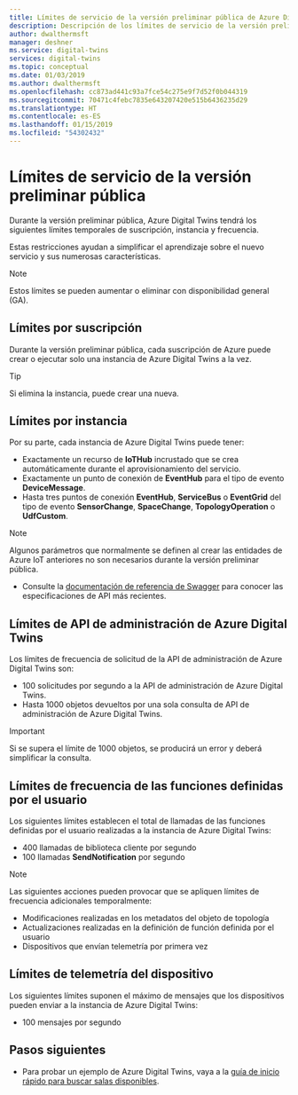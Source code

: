 ```yaml
---
title: Límites de servicio de la versión preliminar pública de Azure Digital Twins | Microsoft Docs
description: Descripción de los límites de servicio de la versión preliminar pública de Azure Digital Twins.
author: dwalthermsft
manager: deshner
ms.service: digital-twins
services: digital-twins
ms.topic: conceptual
ms.date: 01/03/2019
ms.author: dwalthermsft
ms.openlocfilehash: cc873ad441c93a7fce54c275e9f7d52f0b044319
ms.sourcegitcommit: 70471c4febc7835e643207420e515b6436235d29
ms.translationtype: HT
ms.contentlocale: es-ES
ms.lasthandoff: 01/15/2019
ms.locfileid: "54302432"
---
```

# <a name="public-preview-service-limits"></a>Límites de servicio de la versión preliminar pública

Durante la versión preliminar pública, Azure Digital Twins tendrá los siguientes límites temporales de suscripción, instancia y frecuencia.

Estas restricciones ayudan a simplificar el aprendizaje sobre el nuevo servicio y sus numerosas características.

> [!NOTE]
> Estos límites se pueden aumentar o eliminar con disponibilidad general (GA).

## <a name="per-subscription-limits"></a>Límites por suscripción

Durante la versión preliminar pública, cada suscripción de Azure puede crear o ejecutar solo una instancia de Azure Digital Twins a la vez.

> [!TIP]
> Si elimina la instancia, puede crear una nueva.

## <a name="per-instance-limits"></a>Límites por instancia

Por su parte, cada instancia de Azure Digital Twins puede tener:

- Exactamente un recurso de **IoTHub** incrustado que se crea automáticamente durante el aprovisionamiento del servicio.
- Exactamente un punto de conexión de **EventHub** para el tipo de evento **DeviceMessage**.
- Hasta tres puntos de conexión **EventHub**, **ServiceBus** o **EventGrid** del tipo de evento **SensorChange**, **SpaceChange**, **TopologyOperation** o **UdfCustom**.

> [!NOTE]
> Algunos parámetros que normalmente se definen al crear las entidades de Azure IoT anteriores no son necesarios durante la versión preliminar pública.
> - Consulte la [documentación de referencia de Swagger](./how-to-use-swagger.md) para conocer las especificaciones de API más recientes.

## <a name="azure-digital-twins-management-api-limits"></a>Límites de API de administración de Azure Digital Twins

Los límites de frecuencia de solicitud de la API de administración de Azure Digital Twins son:

- 100 solicitudes por segundo a la API de administración de Azure Digital Twins.
- Hasta 1000 objetos devueltos por una sola consulta de API de administración de Azure Digital Twins.

> [!IMPORTANT]
> Si se supera el límite de 1000 objetos, se producirá un error y deberá simplificar la consulta.

## <a name="user-defined-functions-rate-limits"></a>Límites de frecuencia de las funciones definidas por el usuario

Los siguientes límites establecen el total de llamadas de las funciones definidas por el usuario realizadas a la instancia de Azure Digital Twins:

- 400 llamadas de biblioteca cliente por segundo
- 100 llamadas **SendNotification** por segundo

> [!NOTE]
> Las siguientes acciones pueden provocar que se apliquen límites de frecuencia adicionales temporalmente:
> - Modificaciones realizadas en los metadatos del objeto de topología
> - Actualizaciones realizadas en la definición de función definida por el usuario
> - Dispositivos que envían telemetría por primera vez

## <a name="device-telemetry-limits"></a>Límites de telemetría del dispositivo

Los siguientes límites suponen el máximo de mensajes que los dispositivos pueden enviar a la instancia de Azure Digital Twins:

- 100 mensajes por segundo

## <a name="next-steps"></a>Pasos siguientes

- Para probar un ejemplo de Azure Digital Twins, vaya a la [guía de inicio rápido para buscar salas disponibles](./quickstart-view-occupancy-dotnet.md).